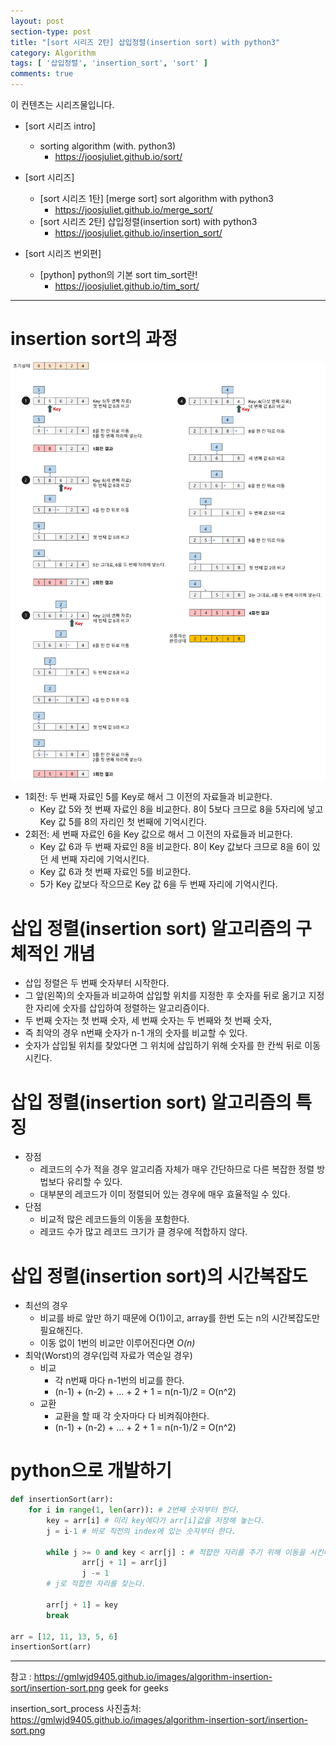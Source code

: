 ```yaml
---
layout: post
section-type: post
title: "[sort 시리즈 2탄] 삽입정렬(insertion sort) with python3"
category: Algorithm
tags: [ '삽입정렬', 'insertion_sort', 'sort' ]
comments: true
---
```

이 컨텐츠는 시리즈물입니다.  

- [sort 시리즈 intro]
  - sorting algorithm (with. python3)
    - https://joosjuliet.github.io/sort/

- [sort 시리즈]
  - [sort 시리즈 1탄] [merge sort] sort algorithm with python3
    - https://joosjuliet.github.io/merge_sort/
  - [sort 시리즈 2탄] 삽입정렬(insertion sort) with python3
    - https://joosjuliet.github.io/insertion_sort/

- [sort 시리즈 번외편]
  - [python] python의 기본 sort tim_sort란!
    - https://joosjuliet.github.io/tim_sort/

---



# insertion sort의 과정
![insertion_sort_process](/images/2019-08-15-insertion_sort/insertion-sort-process.png)

- 1회전: 두 번째 자료인 5를 Key로 해서 그 이전의 자료들과 비교한다.  
  - Key 값 5와 첫 번째 자료인 8을 비교한다. 8이 5보다 크므로 8을 5자리에 넣고 Key 값 5를 8의 자리인 첫 번째에 기억시킨다.
- 2회전: 세 번째 자료인 6을 Key 값으로 해서 그 이전의 자료들과 비교한다.
  - Key 값 6과 두 번째 자료인 8을 비교한다. 8이 Key 값보다 크므로 8을 6이 있던 세 번째 자리에 기억시킨다.
  - Key 값 6과 첫 번째 자료인 5를 비교한다.
  - 5가 Key 값보다 작으므로 Key 값 6을 두 번째 자리에 기억시킨다.




# 삽입 정렬(insertion sort) 알고리즘의 구체적인 개념
- 삽입 정렬은 두 번째 숫자부터 시작한다.
- 그 앞(왼쪽)의 숫자들과 비교하여 삽입할 위치를 지정한 후 숫자를 뒤로 옮기고 지정한 자리에 숫자를 삽입하여 정렬하는 알고리즘이다.
- 두 번째 숫자는 첫 번째 숫자, 세 번째 숫자는 두 번째와 첫 번째 숫자,
- 즉 최악의 경우 n번째 숫자가 n-1 개의 숫자를 비교할 수 있다.
- 숫자가 삽입될 위치를 찾았다면 그 위치에 삽입하기 위해 숫자를 한 칸씩 뒤로 이동시킨다.




# 삽입 정렬(insertion sort) 알고리즘의 특징
- 장점
  - 레코드의 수가 적을 경우 알고리즘 자체가 매우 간단하므로 다른 복잡한 정렬 방법보다 유리할 수 있다.
  - 대부분의 레코드가 이미 정렬되어 있는 경우에 매우 효율적일 수 있다.
- 단점
  - 비교적 많은 레코드들의 이동을 포함한다.
  - 레코드 수가 많고 레코드 크기가 클 경우에 적합하지 않다.




# 삽입 정렬(insertion sort)의 시간복잡도
- 최선의 경우
  - 비교를 바로 앞만 하기 때문에 O(1)이고, array를 한번 도는 n의 시간복잡도만 필요해진다.
  - 이동 없이 1번의 비교만 이루어진다면 *O(n)*
- 최악(Worst)의 경우(입력 자료가 역순일 경우)
  - 비교
    - 각 n번째 마다 n-1번의 비교를 한다.
    - (n-1) + (n-2) + … + 2 + 1 = n(n-1)/2 = O(n^2)
  - 교환
    - 교환을 할 때 각 숫자마다 다 비켜줘야한다.
    - (n-1) + (n-2) + … + 2 + 1 = n(n-1)/2 = O(n^2)




# python으로 개발하기
``` python
def insertionSort(arr):
    for i in range(1, len(arr)): # 2번째 숫자부터 한다.
        key = arr[i] # 미리 key에다가 arr[i]값을 저장해 놓는다.
        j = i-1 # 바로 직전의 index에 있는 숫자부터 한다.

        while j >= 0 and key < arr[j] : # 적합한 자리를 주기 위해 이동을 시킨다.
                arr[j + 1] = arr[j]
                j -= 1
        # j로 적합한 자리를 찾는다.

        arr[j + 1] = key
        break

arr = [12, 11, 13, 5, 6]
insertionSort(arr)
```

---
참고 :
https://gmlwjd9405.github.io/images/algorithm-insertion-sort/insertion-sort.png
geek for geeks

insertion_sort_process 사진출처:
https://gmlwjd9405.github.io/images/algorithm-insertion-sort/insertion-sort.png

